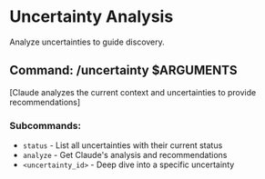 # Uncertainty Analysis

Analyze uncertainties to guide discovery.

## Command: /uncertainty $ARGUMENTS

[Claude analyzes the current context and uncertainties to provide recommendations]

### Subcommands:
- `status` - List all uncertainties with their current status
- `analyze` - Get Claude's analysis and recommendations
- `<uncertainty_id>` - Deep dive into a specific uncertainty